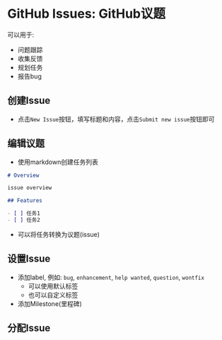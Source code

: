 # GitHub Issues: GitHub议题

可以用于:

- 问题跟踪
- 收集反馈
- 规划任务
- 报告bug

## 创建Issue

- 点击`New Issue`按钮，填写标题和内容，点击`Submit new issue`按钮即可

## 编辑议题

- 使用markdown创建任务列表

```md
# Overview

issue overview

## Features

- [ ] 任务1
- [ ] 任务2
```

- 可以将任务转换为议题(issue)

## 设置Issue

- 添加label, 例如: `bug`, `enhancement`, `help wanted`, `question`, `wontfix`
  - 可以使用默认标签
  - 也可以自定义标签
- 添加Milestone(里程碑)

## 分配Issue

